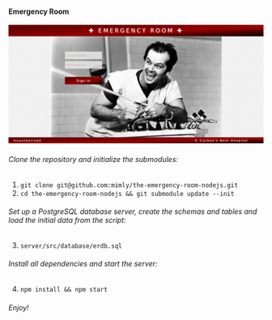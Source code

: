#### Emergency Room

![](emergency_room.png)

###### Clone the repository and initialize the submodules:
1) `git clone git@github.com:mimly/the-emergency-room-nodejs.git`
2) `cd the-emergency-room-nodejs && git submodule update --init`

###### Set up a PostgreSQL database server, create the schemas and tables and load the initial data from the script:
3) `server/src/database/erdb.sql`

###### Install all dependencies and start the server:
4) `npm install && npm start`

###### Enjoy!
